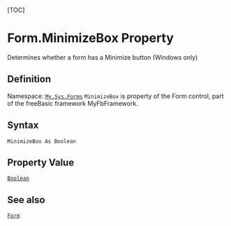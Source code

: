 [TOC]
# Form.MinimizeBox Property
Determines whether a form has a Minimize button (Windows only)
## Definition
Namespace: [`My.Sys.Forms`](My.Sys.Forms.md)
`MinimizeBox` is property of the Form control, part of the freeBasic framework MyFbFramework.
## Syntax
```freeBasic
MinimizeBox As Boolean
```
## Property Value
[`Boolean`]("https://www.freebasic.net/wiki/KeyPgBoolean")
## See also
[`Form`](Form.md)
